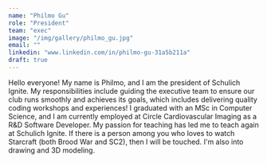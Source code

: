 ```yaml
---
name: "Philmo Gu"
role: "President"
team: "exec"
image: "/img/gallery/philmo_gu.jpg"
email: ""
linkedin: "www.linkedin.com/in/philmo-gu-31a5b211a"
draft: true
---
```

Hello everyone! My name is Philmo, and I am the president of Schulich Ignite. My responsibilities include guiding the executive team to ensure our club runs smoothly and achieves its goals, which includes delivering quality coding workshops and experiences! I graduated with an MSc in Computer Science, and I am currently employed at Circle Cardiovascular Imaging as a R&D Software Developer. My passion for teaching has led me to teach again at Schulich Ignite. If there is a person among you who loves to watch Starcraft (both Brood War and SC2), then I will be touched. I'm also into drawing and 3D modeling.


